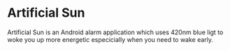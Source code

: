 # Artificial Sun
Artificial Sun is an Android alarm application which uses 420nm blue ligt to woke you up more energetic especicially when you need to wake early.
